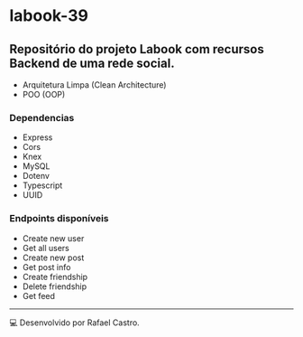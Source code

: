 # labook-39
## Repositório do projeto Labook com recursos Backend de uma rede social.

- Arquitetura Limpa (Clean Architecture)
- POO (OOP)

### Dependencias
* Express
* Cors
* Knex
* MySQL
* Dotenv
* Typescript
* UUID


### Endpoints disponíveis
* Create new user
* Get all users
* Create new post
* Get post info
* Create friendship
* Delete friendship
* Get feed


---
:computer: Desenvolvido por Rafael Castro.
